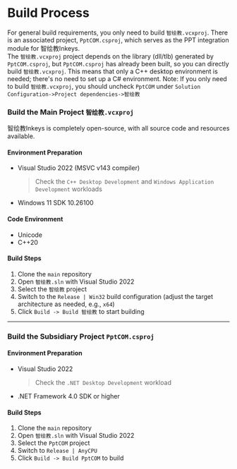 # Build Process

For general build requirements, you only need to build `智绘教.vcxproj`. There is an associated project, `PptCOM.csproj`, which serves as the PPT integration module for 智绘教Inkeys.  
The `智绘教.vcxproj` project depends on the library (dll/tlb) generated by `PptCOM.csproj`, but `PptCOM.csproj` has already been built, so you can directly build `智绘教.vcxproj`. This means that only a C++ desktop environment is needed; there's no need to set up a C# environment.
Note: If you only need to build `智绘教.vcxproj`, you should uncheck `PptCOM` under `Solution Configuration->Project dependencies->智绘教`

### Build the Main Project `智绘教.vcxproj`
智绘教Inkeys is completely open-source, with all source code and resources available.

#### Environment Preparation
- Visual Studio 2022 (MSVC v143 compiler)  
  > Check the `C++ Desktop Development` and `Windows Application Development` workloads
- Windows 11 SDK 10.26100

#### Code Environment
- Unicode
- C++20

#### Build Steps
1. Clone the `main` repository
2. Open `智绘教.sln` with Visual Studio 2022
3. Select the `智绘教` project
4. Switch to the `Release | Win32` build configuration (adjust the target architecture as needed, e.g., `x64`)
5. Click `Build -> Build 智绘教` to start building

---

### Build the Subsidiary Project `PptCOM.csproj`

#### Environment Preparation
- Visual Studio 2022  
  > Check the `.NET Desktop Development` workload
- .NET Framework 4.0 SDK or higher

#### Build Steps
1. Clone the `main` repository
2. Open `智绘教.sln` with Visual Studio 2022
3. Select the `PptCOM` project
4. Switch to `Release | AnyCPU`
5. Click `Build -> Build PptCOM` to build
